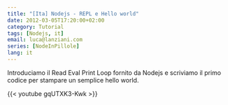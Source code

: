 ```yaml
---
title: "[Ita] Nodejs - REPL e Hello world"
date: 2012-03-05T17:20:00+02:00
category: Tutorial
tags: [Nodejs, it]
email: luca@lanziani.com
series: [NodeInPillole]
lang: it
---
```


Introduciamo il Read Eval Print Loop fornito da Nodejs e scriviamo il primo codice per stampare un semplice hello world.

<!--more-->

{{< youtube gqUTXK3-Kwk >}}
<br/>
